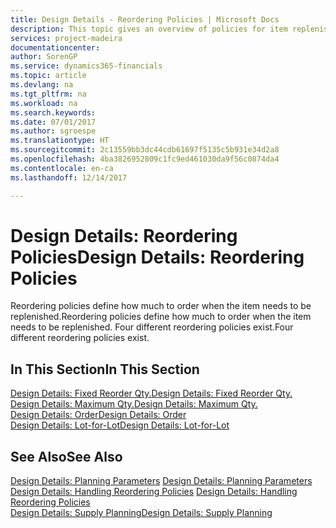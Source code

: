 ```yaml
---
title: Design Details - Reordering Policies | Microsoft Docs
description: This topic gives an overview of policies for item replenishment.
services: project-madeira
documentationcenter: 
author: SorenGP
ms.service: dynamics365-financials
ms.topic: article
ms.devlang: na
ms.tgt_pltfrm: na
ms.workload: na
ms.search.keywords: 
ms.date: 07/01/2017
ms.author: sgroespe
ms.translationtype: HT
ms.sourcegitcommit: 2c13559bb3dc44cdb61697f5135c5b931e34d2a8
ms.openlocfilehash: 4ba3826952809c1fc9ed461030da9f56c0874da4
ms.contentlocale: en-ca
ms.lasthandoff: 12/14/2017

---
```

# <a name="design-details-reordering-policies"></a><span data-ttu-id="fea8e-103">Design Details: Reordering Policies</span><span class="sxs-lookup"><span data-stu-id="fea8e-103">Design Details: Reordering Policies</span></span>
<span data-ttu-id="fea8e-104">Reordering policies define how much to order when the item needs to be replenished.</span><span class="sxs-lookup"><span data-stu-id="fea8e-104">Reordering policies define how much to order when the item needs to be replenished.</span></span> <span data-ttu-id="fea8e-105">Four different reordering policies exist.</span><span class="sxs-lookup"><span data-stu-id="fea8e-105">Four different reordering policies exist.</span></span>  

## <a name="in-this-section"></a><span data-ttu-id="fea8e-106">In This Section</span><span class="sxs-lookup"><span data-stu-id="fea8e-106">In This Section</span></span>  
[<span data-ttu-id="fea8e-107">Design Details: Fixed Reorder Qty.</span><span class="sxs-lookup"><span data-stu-id="fea8e-107">Design Details: Fixed Reorder Qty.</span></span>](design-details-fixed-reorder-qty.md)  
[<span data-ttu-id="fea8e-108">Design Details: Maximum Qty.</span><span class="sxs-lookup"><span data-stu-id="fea8e-108">Design Details: Maximum Qty.</span></span>](design-details-maximum-qty.md)  
[<span data-ttu-id="fea8e-109">Design Details: Order</span><span class="sxs-lookup"><span data-stu-id="fea8e-109">Design Details: Order</span></span>](design-details-order.md)  
[<span data-ttu-id="fea8e-110">Design Details: Lot-for-Lot</span><span class="sxs-lookup"><span data-stu-id="fea8e-110">Design Details: Lot-for-Lot</span></span>](design-details-lot-for-lot.md)  

## <a name="see-also"></a><span data-ttu-id="fea8e-111">See Also</span><span class="sxs-lookup"><span data-stu-id="fea8e-111">See Also</span></span>  
<span data-ttu-id="fea8e-112">[Design Details: Planning Parameters](design-details-planning-parameters.md) </span><span class="sxs-lookup"><span data-stu-id="fea8e-112">[Design Details: Planning Parameters](design-details-planning-parameters.md) </span></span>  
<span data-ttu-id="fea8e-113">[Design Details: Handling Reordering Policies](design-details-handling-reordering-policies.md) </span><span class="sxs-lookup"><span data-stu-id="fea8e-113">[Design Details: Handling Reordering Policies](design-details-handling-reordering-policies.md) </span></span>  
[<span data-ttu-id="fea8e-114">Design Details: Supply Planning</span><span class="sxs-lookup"><span data-stu-id="fea8e-114">Design Details: Supply Planning</span></span>](design-details-supply-planning.md)

